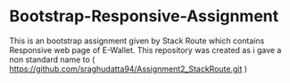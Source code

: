 # Bootstrap-Responsive-Assignment
This is an bootstrap assignment given by Stack Route which contains Responsive web page of E-Wallet. This repository was created as i gave a non standard name to ( https://github.com/sraghudatta94/Assignment2_StackRoute.git ) 
